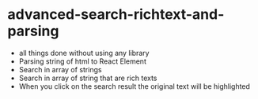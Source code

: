 # advanced-search-richtext-and-parsing
- all things done without using any library
- Parsing string of html to React Element
- Search in array of strings 
- Search in array of string that are rich texts
- When you click on the search result the original text will be highlighted
